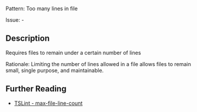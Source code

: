 Pattern: Too many lines in file

Issue: -

## Description

Requires files to remain under a certain number of lines  
  
Rationale: Limiting the number of lines allowed in a file allows files to remain small, single purpose, and maintainable.

## Further Reading

* [TSLint - max-file-line-count](https://palantir.github.io/tslint/rules/max-file-line-count)